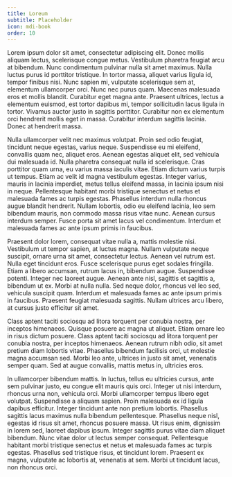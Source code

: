 ```yaml
---
title: Loreum
subtitle: Placeholder
icon: mdi-book
order: 10
---
```

Lorem ipsum dolor sit amet, consectetur adipiscing elit. Donec mollis aliquam lectus, scelerisque congue metus. Vestibulum pharetra feugiat arcu at bibendum. Nunc condimentum pulvinar nulla sit amet maximus. Nulla luctus purus id porttitor tristique. In tortor massa, aliquet varius ligula id, tempor finibus nisi. Nunc sapien mi, vulputate scelerisque sem at, elementum ullamcorper orci. Nunc nec purus quam. Maecenas malesuada eros et mollis blandit. Curabitur eget magna ante. Praesent ultrices, lectus a elementum euismod, est tortor dapibus mi, tempor sollicitudin lacus ligula in tortor. Vivamus auctor justo in sagittis porttitor. Curabitur non ex elementum orci hendrerit mollis eget in massa. Curabitur interdum sagittis lacinia. Donec at hendrerit massa.

Nulla ullamcorper velit nec maximus volutpat. Proin sed odio feugiat, tincidunt neque egestas, varius neque. Suspendisse eu mi eleifend, convallis quam nec, aliquet eros. Aenean egestas aliquet elit, sed vehicula dui malesuada id. Nulla pharetra consequat nulla id scelerisque. Cras porttitor quam urna, eu varius massa iaculis vitae. Etiam dictum varius turpis ut tempus. Etiam ac velit id magna vestibulum egestas. Integer varius, mauris in lacinia imperdiet, metus tellus eleifend massa, in lacinia ipsum nisi in neque. Pellentesque habitant morbi tristique senectus et netus et malesuada fames ac turpis egestas. Phasellus interdum nulla rhoncus augue blandit hendrerit. Nullam lobortis, odio eu eleifend lacinia, leo sem bibendum mauris, non commodo massa risus vitae nunc. Aenean cursus interdum semper. Fusce porta sit amet lacus vel condimentum. Interdum et malesuada fames ac ante ipsum primis in faucibus.

Praesent dolor lorem, consequat vitae nulla a, mattis molestie nisi. Vestibulum ut tempor sapien, at luctus magna. Nullam vulputate neque suscipit, ornare urna sit amet, consectetur lectus. Aenean vel rutrum est. Nulla eget tincidunt eros. Fusce scelerisque purus eget sodales fringilla. Etiam a libero accumsan, rutrum lacus in, bibendum augue. Suspendisse potenti. Integer nec laoreet augue. Aenean ante nisl, sagittis et sagittis a, bibendum ut ex. Morbi at nulla nulla. Sed neque dolor, rhoncus vel leo sed, vehicula suscipit quam. Interdum et malesuada fames ac ante ipsum primis in faucibus. Praesent feugiat malesuada sagittis. Nullam ultrices arcu libero, at cursus justo efficitur sit amet.

Class aptent taciti sociosqu ad litora torquent per conubia nostra, per inceptos himenaeos. Quisque posuere ac magna ut aliquet. Etiam ornare leo in risus dictum posuere. Class aptent taciti sociosqu ad litora torquent per conubia nostra, per inceptos himenaeos. Aenean rutrum nibh odio, sit amet pretium diam lobortis vitae. Phasellus bibendum facilisis orci, ut molestie magna accumsan sed. Morbi leo ante, ultrices in justo sit amet, venenatis semper quam. Sed at augue convallis, mattis metus in, ultricies eros.

In ullamcorper bibendum mattis. In luctus, tellus eu ultricies cursus, ante sem pulvinar justo, eu congue elit mauris quis orci. Integer ut nisi interdum, rhoncus urna non, vehicula orci. Morbi ullamcorper tempus libero eget volutpat. Suspendisse a aliquam sapien. Proin malesuada ex id ligula dapibus efficitur. Integer tincidunt ante non pretium lobortis. Phasellus sagittis lacus maximus nulla bibendum pellentesque. Phasellus neque nisl, egestas id risus sit amet, rhoncus posuere massa. Ut risus enim, dignissim in lorem sed, laoreet dapibus ipsum. Integer sagittis purus vitae diam aliquet bibendum. Nunc vitae dolor ut lectus semper consequat. Pellentesque habitant morbi tristique senectus et netus et malesuada fames ac turpis egestas. Phasellus sed tristique risus, et tincidunt lorem. Praesent ex magna, vulputate ac lobortis at, venenatis at sem. Morbi ut tincidunt lacus, non rhoncus orci.
